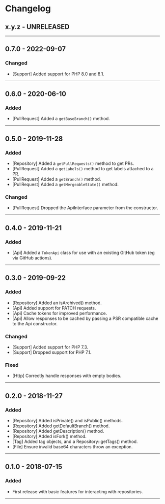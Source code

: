 # Changelog

## x.y.z - UNRELEASED

--------

## 0.7.0 - 2022-09-07

### Changed

* [Support] Added support for PHP 8.0 and 8.1.

--------

## 0.6.0 - 2020-06-10

### Added

* [PullRequest] Added a `getBaseBranch()` method.

--------

## 0.5.0 - 2019-11-28

### Added

* [Repository] Added a `getPullRequests()` method to get PRs.
* [PullRequest] Added a `getLabels()` method to get labels attached to a PR.
* [PullRequest] Added a `getBranch()` method.
* [PullRequest] Added a `getMergeableState()` method.

### Changed

* [PullRequest] Dropped the ApiInterface parameter from the constructor.

--------

## 0.4.0 - 2019-11-21

### Added

* [Api] Added a `TokenApi` class for use with an existing GitHub token (eg via GitHub actions).

--------

## 0.3.0 - 2019-09-22

### Added

* [Repository] Added an isArchived() method.
* [Api] Added support for PATCH requests.
* [Api] Cache tokens for improved performance.
* [Api] Allow responses to be cached by passing a PSR compatible cache to the Api constructor.

### Changed

* [Support] Added support for PHP 7.3.
* [Support] Dropped support for PHP 7.1.

### Fixed

* [Http] Correctly handle responses with empty bodies.

--------

## 0.2.0 - 2018-11-27

### Added

* [Repository] Added isPrivate() and isPublic() methods.
* [Repository] Added getDefaultBranch() method.
* [Repository] Added getDescription() method.
* [Repository] Added isFork() method.
* [Tag] Added tag objects, and a Repository::getTags() method.
* [File] Ensure invalid base64 characters throw an exception.

--------

## 0.1.0 - 2018-07-15

### Added

* First release with basic features for interacting with repositories.

--------
